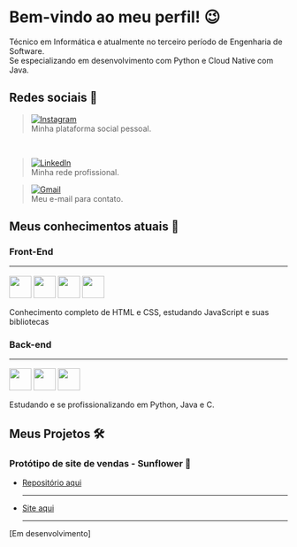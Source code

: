 # Bem-vindo ao meu perfil! 😉
Técnico em Informática e atualmente no terceiro período de Engenharia de Software. <br>
Se especializando em desenvolvimento com Python e Cloud Native com Java.

## Redes sociais 📶
> [![Instagram](https://img.shields.io/badge/Instagram-%23E4405F.svg?style=for-the-badge&logo=Instagram&logoColor=white)](https://www.instagram.com/kaio.rar/) <br>
Minha plataforma social  pessoal.
<br>

>[![LinkedIn](https://img.shields.io/badge/LinkedIn-%230077B5.svg?style=for-the-badge&logo=linkedin&logoColor=white)](https://www.linkedin.com/in/kaio-leandro-garcia-silvestrini-158404346/) <br>
Minha rede profissional.

> [![Gmail](https://img.shields.io/badge/Gmail-D14836?style=for-the-badge&logo=gmail&logoColor=white)](mailto:kaioleandro2004@gmail.com) <br>
Meu e-mail para contato.

## Meus conhecimentos atuais 📝

### Front-End <hr>
<img src="https://cdn.jsdelivr.net/gh/devicons/devicon/icons/html5/html5-original.svg" width="40">
<img src="https://cdn.jsdelivr.net/gh/devicons/devicon/icons/css3/css3-original.svg" width="40">
<img src="https://cdn.jsdelivr.net/gh/devicons/devicon/icons/javascript/javascript-original.svg" width="40">
<img src="https://cdn.jsdelivr.net/gh/devicons/devicon/icons/bootstrap/bootstrap-original.svg" width="40">

Conhecimento completo de HTML e CSS, estudando JavaScript e suas bibliotecas

<!--- <img src="https://cdn.jsdelivr.net/gh/devicons/devicon/icons/typescript/typescript-original.svg" width="40"> 
<img src="https://cdn.jsdelivr.net/gh/devicons/devicon/icons/react/react-original.svg" width="40"> 
<img src="https://cdn.jsdelivr.net/gh/devicons/devicon/icons/vuejs/vuejs-original.svg" width="40">
<img src="https://cdn.jsdelivr.net/gh/devicons/devicon/icons/angularjs/angularjs-original.svg" width="40">
<img src="https://cdn.jsdelivr.net/gh/devicons/devicon/icons/sass/sass-original.svg" width="40"> -->

### Back-end <hr>
<img src="https://cdn.jsdelivr.net/gh/devicons/devicon/icons/python/python-original.svg" width="40">
<img src="https://cdn.jsdelivr.net/gh/devicons/devicon/icons/java/java-original.svg" width="40">
<img src="https://cdn.jsdelivr.net/gh/devicons/devicon/icons/c/c-original.svg" width="40">

Estudando e se profissionalizando em Python, Java e C.

## Meus Projetos 🛠
### Protótipo de site de vendas - Sunflower 🌻

- <a href="https://github.com/kaioleandro/site_sunflower" target="_blank"> Repositório aqui</a> <hr>
- <a href="https://site-sunflower.vercel.app/" target="_blank"> Site aqui</a> <hr>

[Em desenvolvimento]
<!--- <img src="https://cdn.jsdelivr.net/gh/devicons/devicon/icons/cplusplus/cplusplus-original.svg" width="40">
<img src="https://cdn.jsdelivr.net/gh/devicons/devicon/icons/django/django-plain.svg" width="40">
<img src="https://cdn.jsdelivr.net/gh/devicons/devicon/icons/ruby/ruby-original.svg" width="40">
<img src="https://cdn.jsdelivr.net/gh/devicons/devicon/icons/php/php-original.svg" width="40">
<img src="https://cdn.jsdelivr.net/gh/devicons/devicon/icons/nodejs/nodejs-original.svg" width="40">
<img src="https://cdn.jsdelivr.net/gh/devicons/devicon/icons/express/express-original.svg" width="40">
<img src="https://cdn.jsdelivr.net/gh/devicons/devicon/icons/nestjs/nestjs-plain.svg" width="40">
<img src="https://cdn.jsdelivr.net/gh/devicons/devicon/icons/mysql/mysql-original.svg" width="40">
<img src="https://cdn.jsdelivr.net/gh/devicons/devicon/icons/mongodb/mongodb-original.svg" width="40"> -->

<!--
Here are some ideas to get you started:

- 🔭 I’m currently working on ...
- 🌱 I’m currently learning ...
- 👯 I’m looking to collaborate on ...
- 🤔 I’m looking for help with ...
- 💬 Ask me about ...
- 😄 Pronouns: ...
- ⚡ Fun fact: ...
-->
